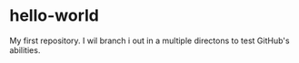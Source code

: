 # hello-world
My first repository. I wil branch i out in a multiple directons to test GitHub's abilities.
